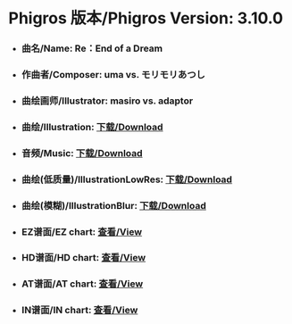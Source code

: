 
# Phigros 版本/Phigros Version:  3.10.0

- ### __曲名/Name:  Re：End of a Dream__

- ### __作曲者/Composer:  uma vs. モリモリあつし__

- ### __曲绘画师/Illustrator:  masiro vs. adaptor__

- ### __曲绘/Illustration:  [下载/Download](https://github.com/Po6647A/PAR/releases/download/3.10.0/1068.png)__

- ### __音频/Music:  [下载/Download](https://github.com/Po6647A/PAR/releases/download/3.10.0/1746.ogg)__

- ### __曲绘(低质量)/IllustrationLowRes:  [下载/Download](https://github.com/Po6647A/PAR/releases/download/3.10.0/1560.png)__

- ### __曲绘(模糊)/IllustrationBlur:  [下载/Download](https://github.com/Po6647A/PAR/releases/download/3.10.0/1314.png)__


- ### __EZ谱面/EZ chart:  [查看/View](./EZ.json/index.html)__

- ### __HD谱面/HD chart:  [查看/View](./HD.json/index.html)__

- ### __AT谱面/AT chart:  [查看/View](./AT.json/index.html)__

- ### __IN谱面/IN chart:  [查看/View](./IN.json/index.html)__
